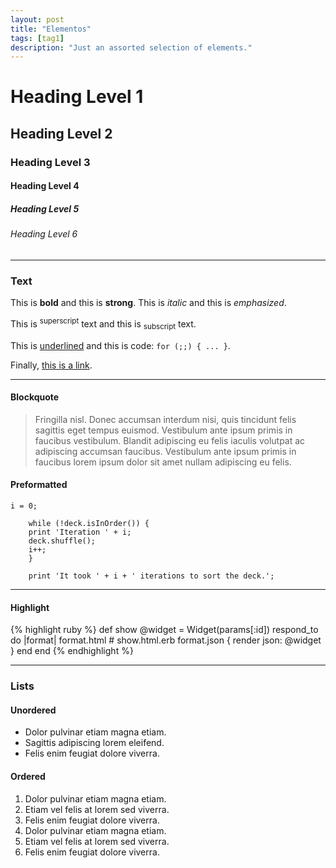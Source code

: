```yaml
---
layout: post
title: "Elementos"
tags: [tag1]
description: "Just an assorted selection of elements."
---
```


# Heading Level 1

## Heading Level 2

### Heading Level 3

#### Heading Level 4

##### Heading Level 5

###### Heading Level 6

---

### Text

This is __bold__ and this is **strong**. This is _italic_ and this is *emphasized*.

This is <sup>superscript</sup> text and this is <sub>subscript</sub> text.

This is <u>underlined</u> and this is code: ```for (;;) { ... }```.

Finally, [this is a link](#).

---

#### Blockquote
> Fringilla nisl. Donec accumsan interdum nisi, quis tincidunt felis sagittis eget tempus euismod. Vestibulum ante ipsum primis in faucibus vestibulum. Blandit adipiscing eu felis iaculis volutpat ac adipiscing accumsan faucibus. Vestibulum ante ipsum primis in faucibus lorem ipsum dolor sit amet nullam adipiscing eu felis.

#### Preformatted

    i = 0;

		while (!deck.isInOrder()) {
    	print 'Iteration ' + i;
    	deck.shuffle();
    	i++;
		}

		print 'It took ' + i + ' iterations to sort the deck.';

---

#### Highlight

{% highlight ruby %}
def show
  @widget = Widget(params[:id])
  respond_to do |format|
    format.html # show.html.erb
    format.json { render json: @widget }
  end
end
{% endhighlight %}

---

### Lists

#### Unordered
+ Dolor pulvinar etiam magna etiam.
+ Sagittis adipiscing lorem eleifend.
+ Felis enim feugiat dolore viverra.


#### Ordered

1. Dolor pulvinar etiam magna etiam.
1. Etiam vel felis at lorem sed viverra.
1. Felis enim feugiat dolore viverra.
1. Dolor pulvinar etiam magna etiam.
1. Etiam vel felis at lorem sed viverra.
1. Felis enim feugiat dolore viverra.